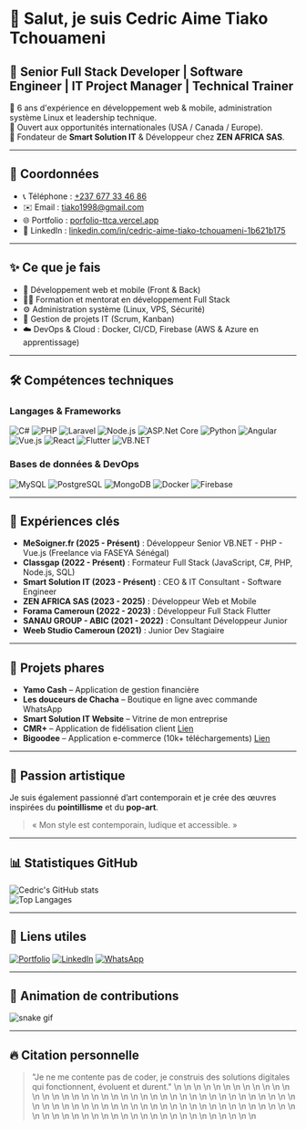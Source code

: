 # 👋 Salut, je suis Cedric Aime Tiako Tchouameni

## 🚀 Senior Full Stack Developer | Software Engineer | IT Project Manager | Technical Trainer

🔹 6 ans d'expérience en développement web & mobile, administration système Linux et leadership technique.  
🔹 Ouvert aux opportunités internationales (USA / Canada / Europe).  
🔹 Fondateur de **Smart Solution IT** & Développeur chez **ZEN AFRICA SAS**.

---

## 📍 Coordonnées
- 📞 Téléphone : [+237 677 33 46 86](https://wa.me/237677334686)
- ✉️ Email : [tiako1998@gmail.com](mailto:tiako1998@gmail.com)
- 🌐 Portfolio : [porfolio-ttca.vercel.app](https://porfolio-ttca.vercel.app)
- 💼 LinkedIn : [linkedin.com/in/cedric-aime-tiako-tchouameni-1b621b175](https://www.linkedin.com/in/cedric-aime-tiako-tchouameni-1b621b175)

---

## ✨ Ce que je fais
- 🔭 Développement web et mobile (Front & Back)
- 🧑‍🏫 Formation et mentorat en développement Full Stack
- ⚙️ Administration système (Linux, VPS, Sécurité)
- 🚀 Gestion de projets IT (Scrum, Kanban)
- ☁️ DevOps & Cloud : Docker, CI/CD, Firebase (AWS & Azure en apprentissage)

---

## 🛠️ Compétences techniques

### Langages & Frameworks
![C#](https://img.shields.io/badge/C%23-239120?logo=c-sharp&logoColor=white&style=for-the-badge)
![PHP](https://img.shields.io/badge/PHP-777BB4?logo=php&style=for-the-badge)
![Laravel](https://img.shields.io/badge/Laravel-FF2D20?logo=laravel&style=for-the-badge)
![Node.js](https://img.shields.io/badge/Node.js-339933?logo=nodedotjs&style=for-the-badge)
![ASP.Net Core](https://img.shields.io/badge/ASP.NET_Core-512BD4?logo=dotnet&logoColor=white&style=for-the-badge)
![Python](https://img.shields.io/badge/Python-3776AB?logo=python&style=for-the-badge)
![Angular](https://img.shields.io/badge/Angular-DD0031?logo=angular&style=for-the-badge)
![Vue.js](https://img.shields.io/badge/Vue.js-4FC08D?logo=vue.js&style=for-the-badge)
![React](https://img.shields.io/badge/React-20232A?logo=react&logoColor=61DAFB&style=for-the-badge)
![Flutter](https://img.shields.io/badge/Flutter-02569B?logo=flutter&style=for-the-badge)
![VB.NET](https://img.shields.io/badge/VB.NET-512BD4?logo=dotnet&logoColor=white&style=for-the-badge)

### Bases de données & DevOps
![MySQL](https://img.shields.io/badge/MySQL-4479A1?logo=mysql&style=for-the-badge)
![PostgreSQL](https://img.shields.io/badge/PostgreSQL-4169E1?logo=postgresql&style=for-the-badge)
![MongoDB](https://img.shields.io/badge/MongoDB-4EA94B?logo=mongodb&style=for-the-badge)
![Docker](https://img.shields.io/badge/Docker-2496ED?logo=docker&style=for-the-badge)
![Firebase](https://img.shields.io/badge/Firebase-FFCA28?logo=firebase&style=for-the-badge)

---

## 💼 Expériences clés

- **MeSoigner.fr (2025 - Présent)** : Développeur Senior VB.NET - PHP - Vue.js (Freelance via FASEYA Sénégal)
- **Classgap (2022 - Présent)** : Formateur Full Stack (JavaScript, C#, PHP, Node.js, SQL)
- **Smart Solution IT (2023 - Présent)** : CEO & IT Consultant - Software Engineer
- **ZEN AFRICA SAS (2023 - 2025)** : Développeur Web et Mobile
- **Forama Cameroun (2022 - 2023)** : Développeur Full Stack Flutter
- **SANAU GROUP - ABIC (2021 - 2022)** : Consultant Développeur Junior
- **Weeb Studio Cameroun (2021)** : Junior Dev Stagiaire

---

## 🚀 Projets phares

- **Yamo Cash** – Application de gestion financière
- **Les douceurs de Chacha** – Boutique en ligne avec commande WhatsApp
- **Smart Solution IT Website** – Vitrine de mon entreprise
- **CMR+** – Application de fidélisation client [Lien](https://appadvice.com/app/cmr/1601511291)
- **Bigoodee** – Application e-commerce (10k+ téléchargements) [Lien](https://play.google.com/store/apps/details?id=com.agyl.bigoodee&hl=fr)

---

## 🎨 Passion artistique
Je suis également passionné d’art contemporain et je crée des œuvres inspirées du **pointillisme** et du **pop-art**.  
> « Mon style est contemporain, ludique et accessible. »

---

## 📊 Statistiques GitHub

![Cedric's GitHub stats](https://github-readme-stats.vercel.app/api?username=CedricTiako&show_icons=true&theme=radical)  
![Top Langages](https://github-readme-stats.vercel.app/api/top-langs/?username=CedricTiako&layout=compact&theme=radical)

---

## 🔗 Liens utiles
[![Portfolio](https://img.shields.io/badge/Portfolio-View-orange?style=for-the-badge)](https://porfolio-ttca.vercel.app/)
[![LinkedIn](https://img.shields.io/badge/LinkedIn-Connect-blue?logo=linkedin&style=for-the-badge)](https://www.linkedin.com/in/cedric-aime-tiako-tchouameni-1b621b175)
[![WhatsApp](https://img.shields.io/badge/WhatsApp-Message-25D366?logo=whatsapp&style=for-the-badge)](https://wa.me/237677334686)

---

## 🐍 Animation de contributions

![snake gif](https://github.com/CedricTiako/CedricTiako/blob/output/github-contribution-grid-snake.svg)

---

## 🔥 Citation personnelle
> "Je ne me contente pas de coder, je construis des solutions digitales qui fonctionnent, évoluent et durent."
\n<!-- Last updated: Wed Jun 18 20:49:49 UTC 2025 -->
\n<!-- Last updated: Thu Jun 19 00:41:21 UTC 2025 -->
\n<!-- Last updated: Fri Jun 20 00:41:17 UTC 2025 -->
\n<!-- Last updated: Sat Jun 21 00:40:28 UTC 2025 -->
\n<!-- Last updated: Sun Jun 22 00:45:46 UTC 2025 -->
\n<!-- Last updated: Mon Jun 23 00:44:27 UTC 2025 -->
\n<!-- Last updated: Tue Jun 24 00:41:43 UTC 2025 -->
\n<!-- Last updated: Wed Jun 25 00:42:14 UTC 2025 -->
\n<!-- Last updated: Thu Jun 26 00:41:42 UTC 2025 -->
\n<!-- Last updated: Fri Jun 27 00:42:05 UTC 2025 -->
\n<!-- Last updated: Sat Jun 28 00:39:52 UTC 2025 -->
\n<!-- Last updated: Sun Jun 29 00:47:17 UTC 2025 -->
\n<!-- Last updated: Mon Jun 30 00:44:44 UTC 2025 -->
\n<!-- Last updated: Tue Jul  1 00:48:13 UTC 2025 -->
\n<!-- Last updated: Wed Jul  2 00:41:33 UTC 2025 -->
\n<!-- Last updated: Thu Jul  3 00:41:38 UTC 2025 -->
\n<!-- Last updated: Fri Jul  4 00:41:06 UTC 2025 -->
\n<!-- Last updated: Sat Jul  5 00:39:25 UTC 2025 -->
\n<!-- Last updated: Sun Jul  6 00:46:26 UTC 2025 -->
\n<!-- Last updated: Mon Jul  7 00:45:10 UTC 2025 -->
\n<!-- Last updated: Tue Jul  8 00:41:46 UTC 2025 -->
\n<!-- Last updated: Wed Jul  9 00:42:46 UTC 2025 -->
\n<!-- Last updated: Thu Jul 10 00:42:05 UTC 2025 -->
\n<!-- Last updated: Fri Jul 11 00:42:53 UTC 2025 -->
\n<!-- Last updated: Sat Jul 12 00:43:22 UTC 2025 -->
\n<!-- Last updated: Sun Jul 13 00:48:33 UTC 2025 -->
\n<!-- Last updated: Mon Jul 14 00:45:30 UTC 2025 -->
\n<!-- Last updated: Tue Jul 15 00:44:16 UTC 2025 -->
\n<!-- Last updated: Wed Jul 16 00:43:19 UTC 2025 -->
\n<!-- Last updated: Thu Jul 17 00:43:40 UTC 2025 -->
\n<!-- Last updated: Fri Jul 18 00:43:07 UTC 2025 -->
\n<!-- Last updated: Sat Jul 19 00:42:17 UTC 2025 -->
\n<!-- Last updated: Sun Jul 20 00:49:42 UTC 2025 -->
\n<!-- Last updated: Mon Jul 21 00:47:31 UTC 2025 -->
\n<!-- Last updated: Tue Jul 22 00:43:49 UTC 2025 -->
\n<!-- Last updated: Wed Jul 23 00:44:04 UTC 2025 -->
\n<!-- Last updated: Thu Jul 24 00:43:54 UTC 2025 -->
\n<!-- Last updated: Fri Jul 25 00:43:39 UTC 2025 -->
\n<!-- Last updated: Sat Jul 26 00:42:10 UTC 2025 -->
\n<!-- Last updated: Sun Jul 27 00:49:49 UTC 2025 -->
\n<!-- Last updated: Mon Jul 28 00:48:29 UTC 2025 -->
\n<!-- Last updated: Tue Jul 29 00:50:01 UTC 2025 -->
\n<!-- Last updated: Wed Jul 30 00:44:32 UTC 2025 -->
\n<!-- Last updated: Thu Jul 31 00:44:20 UTC 2025 -->
\n<!-- Last updated: Fri Aug  1 00:51:57 UTC 2025 -->
\n<!-- Last updated: Sat Aug  2 00:42:27 UTC 2025 -->
\n<!-- Last updated: Sun Aug  3 00:51:02 UTC 2025 -->
\n<!-- Last updated: Mon Aug  4 00:50:29 UTC 2025 -->
\n<!-- Last updated: Tue Aug  5 00:45:30 UTC 2025 -->
\n<!-- Last updated: Wed Aug  6 00:44:55 UTC 2025 -->
\n<!-- Last updated: Thu Aug  7 00:45:21 UTC 2025 -->
\n<!-- Last updated: Fri Aug  8 00:44:37 UTC 2025 -->
\n<!-- Last updated: Sat Aug  9 00:40:38 UTC 2025 -->
\n<!-- Last updated: Sun Aug 10 00:49:10 UTC 2025 -->
\n<!-- Last updated: Mon Aug 11 00:46:31 UTC 2025 -->
\n<!-- Last updated: Tue Aug 12 00:41:24 UTC 2025 -->
\n<!-- Last updated: Wed Aug 13 00:42:14 UTC 2025 -->
\n<!-- Last updated: Thu Aug 14 00:41:40 UTC 2025 -->
\n<!-- Last updated: Fri Aug 15 00:42:24 UTC 2025 -->
\n<!-- Last updated: Sat Aug 16 00:39:40 UTC 2025 -->
\n<!-- Last updated: Sun Aug 17 00:45:34 UTC 2025 -->
\n<!-- Last updated: Mon Aug 18 00:45:19 UTC 2025 -->
\n<!-- Last updated: Tue Aug 19 00:40:32 UTC 2025 -->
\n<!-- Last updated: Wed Aug 20 00:38:50 UTC 2025 -->
\n<!-- Last updated: Thu Aug 21 00:37:53 UTC 2025 -->
\n<!-- Last updated: Fri Aug 22 00:39:03 UTC 2025 -->
\n<!-- Last updated: Sat Aug 23 00:37:39 UTC 2025 -->
\n<!-- Last updated: Sun Aug 24 00:43:54 UTC 2025 -->
\n<!-- Last updated: Mon Aug 25 00:41:25 UTC 2025 -->
\n<!-- Last updated: Tue Aug 26 00:39:23 UTC 2025 -->
\n<!-- Last updated: Wed Aug 27 00:38:38 UTC 2025 -->
\n<!-- Last updated: Thu Aug 28 00:38:02 UTC 2025 -->
\n<!-- Last updated: Fri Aug 29 00:38:22 UTC 2025 -->
\n<!-- Last updated: Sat Aug 30 00:36:05 UTC 2025 -->
\n<!-- Last updated: Sun Aug 31 00:41:44 UTC 2025 -->
\n<!-- Last updated: Mon Sep  1 00:47:45 UTC 2025 -->
\n<!-- Last updated: Tue Sep  2 00:38:47 UTC 2025 -->
\n<!-- Last updated: Wed Sep  3 00:36:12 UTC 2025 -->
\n<!-- Last updated: Thu Sep  4 00:36:45 UTC 2025 -->
\n<!-- Last updated: Fri Sep  5 00:37:40 UTC 2025 -->
\n<!-- Last updated: Sat Sep  6 00:35:59 UTC 2025 -->
\n<!-- Last updated: Sun Sep  7 00:41:30 UTC 2025 -->
\n<!-- Last updated: Mon Sep  8 00:40:15 UTC 2025 -->
\n<!-- Last updated: Tue Sep  9 00:37:45 UTC 2025 -->
\n<!-- Last updated: Wed Sep 10 00:37:34 UTC 2025 -->
\n<!-- Last updated: Thu Sep 11 00:37:44 UTC 2025 -->
\n<!-- Last updated: Fri Sep 12 00:36:49 UTC 2025 -->
\n<!-- Last updated: Sat Sep 13 00:34:21 UTC 2025 -->
\n<!-- Last updated: Sun Sep 14 00:40:29 UTC 2025 -->
